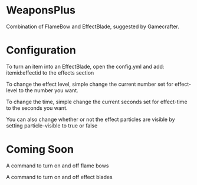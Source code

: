 # WeaponsPlus
Combination of FlameBow and EffectBlade, suggested by Gamecrafter.

# Configuration

To turn an item into an EffectBlade, open the config.yml and add: itemid:effectid to the effects section

To change the effect level, simple change the current number set for effect-level to the number you want.

To change the time, simple change the current seconds set for effect-time to the seconds you want.

You can also change whether or not the effect particles are visible by setting particle-visible to true or false

# Coming Soon
A command to turn on and off flame bows

A command to turn on and off effect blades
